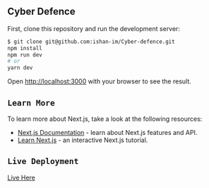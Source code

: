 

## Cyber Defence

First, clone this repository and run the development server:

```bash
$ git clone git@github.com:ishan-im/Cyber-defence.git
npm install
npm run dev
# or
yarn dev
```

Open [http://localhost:3000](http://localhost:3000) with your browser to see the result.





## `Learn More`

To learn more about Next.js, take a look at the following resources:

- [Next.js Documentation](https://nextjs.org/docs) - learn about Next.js features and API.
- [Learn Next.js](https://nextjs.org/learn) - an interactive Next.js tutorial.



## `Live Deployment`
<a href="http://cyber-defence-2.vercel.app/">Live Here</a>

